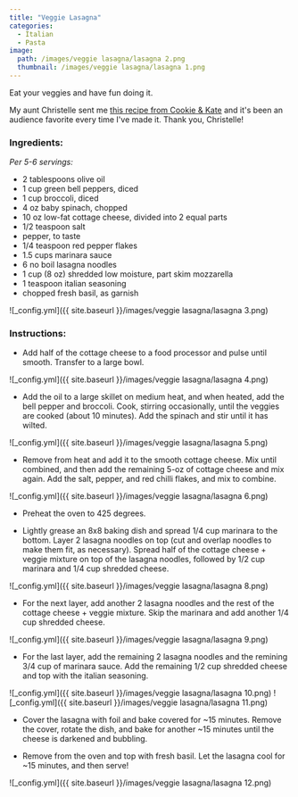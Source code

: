 ```yaml
---
title: "Veggie Lasagna"
categories:
  - Italian
  - Pasta
image:
  path: /images/veggie lasagna/lasagna 2.png
  thumbnail: /images/veggie lasagna/lasagna 1.png
---
```


Eat your veggies and have fun doing it.

My aunt Christelle sent me [this recipe from Cookie & Kate](https://cookieandkate.com/best-vegetable-lasagna-recipe/) and it's been an audience favorite every time I've made it. Thank you, Christelle!

### Ingredients:

_Per 5-6 servings:_

* 2 tablespoons olive oil
* 1 cup green bell peppers, diced
* 1 cup broccoli, diced
* 4 oz baby spinach, chopped
* 10 oz low-fat cottage cheese, divided into 2 equal parts
* 1/2 teaspoon salt
* pepper, to taste
* 1/4 teaspoon red pepper flakes
* 1.5 cups marinara sauce
* 6 no boil lasagna noodles
* 1 cup (8 oz) shredded low moisture, part skim mozzarella
* 1 teaspoon italian seasoning
* chopped fresh basil, as garnish

![_config.yml]({{ site.baseurl }}/images/veggie lasagna/lasagna 3.png)

### Instructions:

* Add half of the cottage cheese to a food processor and pulse until smooth. Transfer to a large bowl.

![_config.yml]({{ site.baseurl }}/images/veggie lasagna/lasagna 4.png)

* Add the oil to a large skillet on medium heat, and when heated, add the bell pepper and broccoli. Cook, stirring occasionally, until the veggies are cooked (about 10 minutes). Add the spinach and stir until it has wilted. 

![_config.yml]({{ site.baseurl }}/images/veggie lasagna/lasagna 5.png)

* Remove from heat and add it to the smooth cottage cheese. Mix until combined, and then add the remaining 5-oz of cottage cheese and mix again. Add the salt, pepper, and red chilli flakes, and mix to combine.

![_config.yml]({{ site.baseurl }}/images/veggie lasagna/lasagna 6.png)

* Preheat the oven to 425 degrees.

* Lightly grease an 8x8 baking dish and spread 1/4 cup marinara to the bottom. Layer 2 lasagna noodles on top (cut and overlap noodles to make them fit, as necessary). Spread half of the cottage cheese + veggie mixture on top of the lasagna noodles, followed by 1/2 cup marinara and 1/4 cup shredded cheese.

![_config.yml]({{ site.baseurl }}/images/veggie lasagna/lasagna 8.png)

* For the next layer, add another 2 lasagna noodles and the rest of the cottage cheese + veggie mixture. Skip the marinara and add another 1/4 cup shredded cheese.

![_config.yml]({{ site.baseurl }}/images/veggie lasagna/lasagna 9.png)

* For the last layer, add the remaining 2 lasagna noodles and the remining 3/4 cup of marinara sauce. Add the remaining 1/2 cup shredded cheese and top with the italian seasoning.

![_config.yml]({{ site.baseurl }}/images/veggie lasagna/lasagna 10.png)
![_config.yml]({{ site.baseurl }}/images/veggie lasagna/lasagna 11.png)

* Cover the lasagna with foil and bake covered for ~15 minutes. Remove the cover, rotate the dish, and bake for another ~15 minutes until the cheese is darkened and bubbling.

* Remove from the oven and top with fresh basil. Let the lasagna cool for ~15 minutes, and then serve!

![_config.yml]({{ site.baseurl }}/images/veggie lasagna/lasagna 12.png)
